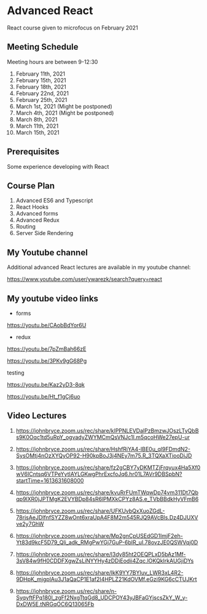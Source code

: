 # Advanced React

React course given to microfocus on February 2021

## Meeting Schedule 

Meeting hours are between 9-12:30

1. February 11th, 2021
2. February 15th, 2021
3. February 18th, 2021
4. February 22nd, 2021
5. February 25th, 2021
6. March 1st, 2021 (Might be postponed)
7. March 4th, 2021 (Might be postponed)
8. March 8th, 2021 
9. March 11th, 2021 
10. March 15th, 2021 

## Prerequisites

Some experience developing with React

## Course Plan

1. Advanced ES6 and Typescript
2. React Hooks
3. Advanced forms
4. Advanced Redux
5. Routing
6. Server Side Rendering

## My Youtube channel

Additional advanced React lectures are available in my youtube channel:

https://www.youtube.com/user/ywarezk/search?query=react


## My youtube video links

- forms

https://youtu.be/CAobBdYor6U

- redux

https://youtu.be/7pZmBah66zE

https://youtu.be/3PKv9gG68Pg

testing

https://youtu.be/Kaz2yD3-8qk

https://youtu.be/Ht_f1gCj6uo




## Video Lectures

1. https://johnbryce.zoom.us/rec/share/klPPNLEVDalPzBmzwJOszLTyQbBs9K0Oqc1td5uRpY_ogvadyZWYMCmQsVNJc1I.m5qcoHWe27epU-ur

2. https://johnbryce.zoom.us/rec/share/HshfRiYA4-lBE0u_ql9FDmdN2-SysOMtj4nOzXYQyOP92-H90kpBoJ3j4NEy7m75.R_3TQXaXTiooDiJD

3. https://johnbryce.zoom.us/rec/share/fz2gCBY7yDKMTZjFrqyux4Ha5Xf0wV6ICntsq6VTPeYytIAYLGKwgPhrExcfoJq6.hr01L7AVr9DBSpbN?startTime=1613631608000

4. https://johnbryce.zoom.us/rec/share/kvuRrFUmTWqwDp74vm311Dt7Qbqp9lXR0jJPTMgK2EVYBDp84sR6lPMXkCPYz8AS.e_TVbBBdkHyVFmB6

5. https://johnbryce.zoom.us/rec/share/UFKUvbQxXuoZGdL-78rjsAeJDlfnfSYZZ8wOnt6xraUpA4F8M2m545RJQ9AVcBls.Dz4DJUXVve2y7GhW

6. https://johnbryce.zoom.us/rec/share/Mp2gnCpUSEdGD1ImjF2eh-Yt83d9kcF5D79_QIi_adk_RMgPwYGj7GuP-6bIR_uI.78ovzJE0QSWVqj0D

7. https://johnbryce.zoom.us/rec/share/l3dy85ht2OEQPLxD5bAz1Mf-3sV84w9fH0CDDFXgwZsLiNYYHy4zDDiEodii4Zqc.lOKQkIrkAUGjiDYs

8. https://johnbryce.zoom.us/rec/share/IkK9YY7BYIuv_LWR3xL4R2-9DHpK_mjgplAu3J1aQaCP1E1af2I4HPLZ21KdOVMf.eGzi9KG6cCTUJKrt

9. https://johnbryce.zoom.us/rec/share/n-SyqyftFPq180l_zgFf2NxgTtqGd8_UDCPOY43yJBFaGYjscsZkY_W_y-DxDW5E.tNRGqOC6Q13065Fb

